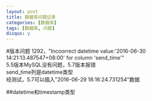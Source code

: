 ```yaml
---
layout: post
title: 数据库问题记录
categories: [数据库]
tags: [数据库, 问题]
disqus: y
---
```

#版本问题
1292，"Incoorrect datetime value:'2016-06-30 14:21:13.487547+08:00' for column 'send_time'"      
5.5版本MySQL没有问题，5.7版本报错     
send_time列是datetime类型       
经测试，5.7可以插入"2016-06-29 18:16:24.731254"数据      


##datetime和timestamp类型
    
